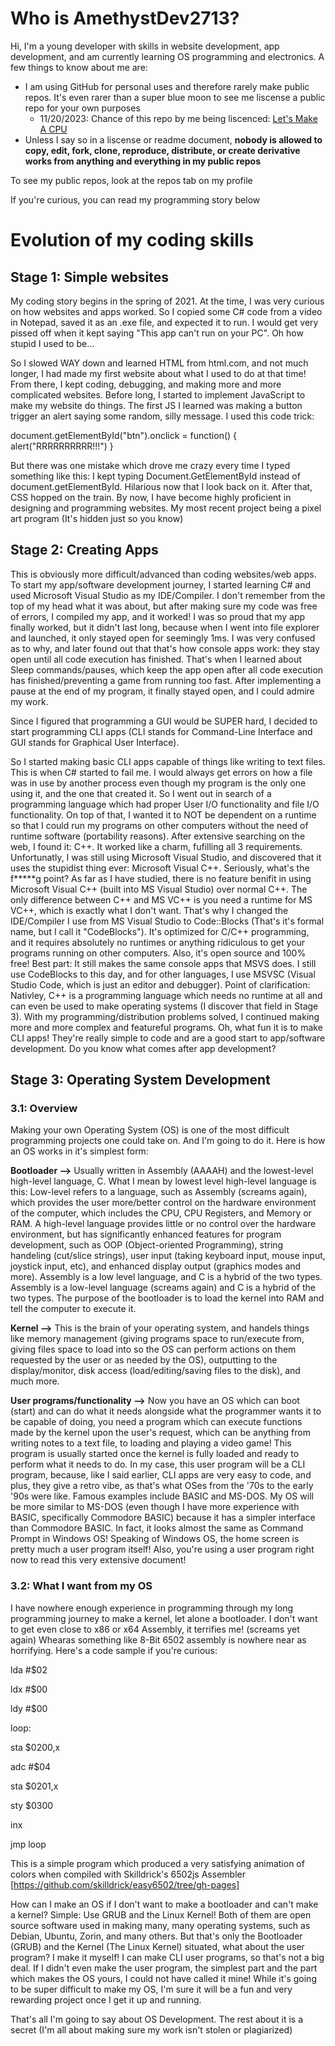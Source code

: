 # Who is AmethystDev2713?

Hi, I'm a young developer with skills in website development, app development, and am currently learning OS programming and electronics. A few things to know about me are:

- I am using GitHub for personal uses and therefore rarely make public repos. It's even rarer than a super blue moon to see me liscense a public repo for your own purposes
    - 11/20/2023: Chance of this repo by me being liscenced: [Let's Make A CPU](https://github.com/AmethystDev2713/Lets-Make-A-CPU)
- Unless I say so in a liscense or readme document, **nobody is allowed to copy, edit, fork, clone, reproduce, distribute, or create derivative works from anything and everything in my public repos**

To see my public repos, look at the repos tab on my profile

If you're curious, you can read my programming story below

# Evolution of my coding skills
## Stage 1: Simple websites

My coding story begins in the spring of 2021. At the time, I was very curious on how websites and apps worked. So I copied some C# code from a video in Notepad, saved it as an .exe file, and expected it to run. I would get very pissed off when it kept saying "This app can't run on your PC". Oh how stupid I used to be...

So I slowed WAY down and learned HTML from html.com, and not much longer, I had made my first website about what I used to do at that time! From there, I kept coding, debugging, and making more and more complicated websites. Before long, I started to implement JavaScript to make my website do things. The first JS I learned was making a button trigger an alert saying some random, silly message. I used this code trick:

document.getElementById("btn").onclick = function() { alert("RRRRRRRRRR!!!") }

But there was one mistake which drove me crazy every time I typed something like this: I kept typing Document.GetElementById instead of document.getElementById. Hilarious now that I look back on it. After that, CSS hopped on the train. By now, I have become highly proficient in designing and programming websites. My most recent project being a pixel art program (It's hidden just so you know)

## Stage 2: Creating Apps

This is obviously more difficult/advanced than coding websites/web apps. To start my app/software development journey, I started learning C# and used Microsoft Visual Studio as my IDE/Compiler. I don't remember from the top of my head what it was about, but after making sure my code was free of errors, I compiled my app, and it worked! I was so proud that my app finally worked, but it didn't last long, because when I went into file explorer and launched, it only stayed open for seemingly 1ms. I was very confused as to why, and later found out that that's how console apps work: they stay open until all code execution has finished. That's when I learned about Sleep commands/pauses, which keep the app open after all code execution has finished/preventing a game from running too fast. After implementing a pause at the end of my program, it finally stayed open, and I could admire my work.

Since I figured that programming a GUI would be SUPER hard, I decided to start programming CLI apps (CLI stands for Command-Line Interface and GUI stands for Graphical User Interface).

So I started making basic CLI apps capable of things like writing to text files. This is when C# started to fail me. I would always get errors on how a file was in use by another process even though my program is the only one using it, and the one that created it. So I went out in search of a programming language which had proper User I/O functionality and file I/O functionality. On top of that, I wanted it to NOT be dependent on a runtime so that I could run my programs on other computers without the need of runtime software (portability reasons). After extensive searching on the web, I found it: C++. It worked like a charm, fufilling all 3 requirements. Unfortunatly, I was still using Microsoft Visual Studio, and discovered that it uses the stupidist thing ever: Microsoft Visual C++. Seriously, what's the f*****g point? As far as I have studied, there is no feature benifit in using Microsoft Visual C++ (built into MS Visual Studio) over normal C++. The only difference between C++ and MS VC++ is you need a runtime for MS VC++, which is exactly what I don't want. That's why I changed the IDE/Compiler I use from MS Visual Studio to Code::Blocks (That's it's formal name, but I call it "CodeBlocks"). It's optimized for C/C++ programming, and it requires absolutely no runtimes or anything ridiculous to get your programs running on other computers. Also, it's open source and 100% free! Best part: It still makes the same console apps that MSVS does. I still use CodeBlocks to this day, and for other languages, I use MSVSC (Visual Studio Code, which is just an editor and debugger). Point of clarification: Nativley, C++ is a programming language which needs no runtime at all and can even be used to make operating systems (I discover that field in Stage 3). With my programming/distribution problems solved, I continued making more and more complex and featureful programs. Oh, what fun it is to make CLI apps! They're really simple to code and are a good start to app/software development. Do you know what comes after app development?

## Stage 3: Operating System Development

### 3.1: Overview

Making your own Operating System (OS) is one of the most difficult programming projects one could take on. And I'm going to do it. Here is how an OS works in it's simplest form:

**Bootloader -->** Usually written in Assembly (AAAAH) and the lowest-level high-level language, C. What I mean by lowest level high-level language is this: Low-level refers to a language, such as Assembly (screams again), which provides the user more/better control on the hardware environment of the computer, which includes the CPU, CPU Registers, and Memory or RAM. A high-level language provides little or no control over the hardware environment, but has significantly enhanced features for program development, such as OOP (Object-oriented Programming), string handeling (cut/slice strings), user input (taking keyboard input, mouse input, joystick input, etc), and enhanced display output (graphics modes and more).
Assembly is a low level language, and C is a hybrid of the two types. Assembly is a low-level language (screams again) and C is a hybrid of the two types.
The purpose of the bootloader is to load the kernel into RAM and tell the computer to execute it.

**Kernel -->** This is the brain of your operating system, and handels things like memory management (giving programs space to run/execute from, giving files space to load into so the OS can perform actions on them requested by the user or as needed by the OS), outputting to the display/monitor, disk access (load/editing/saving files to the disk), and much more.

**User programs/functionality -->** Now you have an OS which can boot (start) and can do what it needs alongside what the programmer wants it to be capable of doing, you need a program which can execute functions made by the kernel upon the user's request, which can be anything from writing notes to a text file, to loading and playing a video game! This program is usually started once the kernel is fully loaded and ready to perform what it needs to do. In my case, this user program will be a CLI program, because, like I said earlier, CLI apps are very easy to code, and plus, they give a retro vibe, as that's what OSes from the '70s to the early '90s were like. Famous examples include BASIC and MS-DOS. My OS will be more similar to MS-DOS (even though I have more experience with BASIC, specifically Commodore BASIC) because it has a simpler interface than Commodore BASIC. In fact, it looks almost the same as Command Prompt in Windows OS! Speaking of Windows OS, the home screen is pretty much a user program itself! Also, you're using a user program right now to read this very extensive document!

### 3.2: What I want from my OS

I have nowhere enough experience in programming through my long programming journey to make a kernel, let alone a bootloader. I don't want to get even close to x86 or x64 Assembly, it terrifies me! (screams yet again) Whearas something like 8-Bit 6502 assembly is nowhere near as horrifying. Here's a code sample if you're curious:

lda #$02

ldx #$00

ldy #$00


loop:

  sta $0200,x
  
  adc #$04
  
  sta $0201,x
  
  sty $0300
  
  inx
  
  jmp loop


This is a simple program which produced a very satisfying animation of colors when compiled with Skilldrick's 6502js Assembler [https://github.com/skilldrick/easy6502/tree/gh-pages]

How can I make an OS if I don't want to make a bootloader and can't make a kernel? Simple: Use GRUB and the Linux Kernel! Both of them are open source software used in making many, many operating systems, such as Debian, Ubuntu, Zorin, and many others. But that's only the Bootloader (GRUB) and the Kernel (The Linux Kernel) situated, what about the user program? I make it myself! I can make CLI user programs, so that's not a big deal. If I didn't even make the user program, the simplest part and the part which makes the OS yours, I could not have called it mine! While it's going to be super difficult to make my OS, I'm sure it will be a fun and very rewarding project once I get it up and running.

That's all I'm going to say about OS Development. The rest about it is a secret (I'm all about making sure my work isn't stolen or plagiarized)
